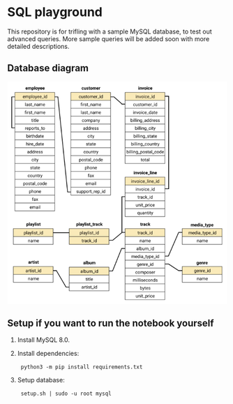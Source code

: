 # SQL playground

This repository is for trifling with a sample MySQL database, to test out advanced queries. More sample queries will be added soon with more detailed descriptions.

## Database diagram

![](data/chinook_diagram.png)


## Setup if you want to run the notebook yourself

1) Install MySQL 8.0.

2) Install dependencies:
   
        python3 -m pip install requirements.txt
    
3) Setup database: 

        setup.sh | sudo -u root mysql